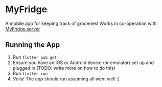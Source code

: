 # MyFridge

A mobile app for keeping track of groceries! Works in co-operation with [MyFridge server](https://github.com/aPruner/my-fridge-server)

## Running the App
1. Run `flutter pub get`
2. Ensure you have an iOS or Android device (or emulator) set up and plugged in (TODO: write more on how to do this)
3. Run `flutter run`
4. Voila! The app should run assuming all went well :)
